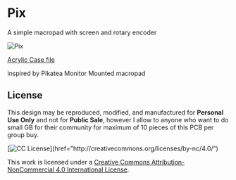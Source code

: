 # Pix
A simple macropad with screen and rotary encoder

![Pix](https://i.imgur.com/ZcuDN6zl.jpg)

[Acrylic Case file](https://github.com/sendz/keyboard-case/tree/master/Acrylic/Pix)

inspired by Pikatea Monitor Mounted macropad

## License

This design may be reproduced, modified, and manufactured for **Personal Use Only** and not for **Public Sale**, however I allow to anyone who want to do small GB for their community for maximum of 10 pieces of this PCB per group buy.

[![CC License]("https://i.creativecommons.org/l/by-nc/4.0/88x31.png")](href="http://creativecommons.org/licenses/by-nc/4.0/")

This work is licensed under a [Creative Commons Attribution-NonCommercial 4.0 International License]("http://creativecommons.org/licenses/by-nc/4.0/").
